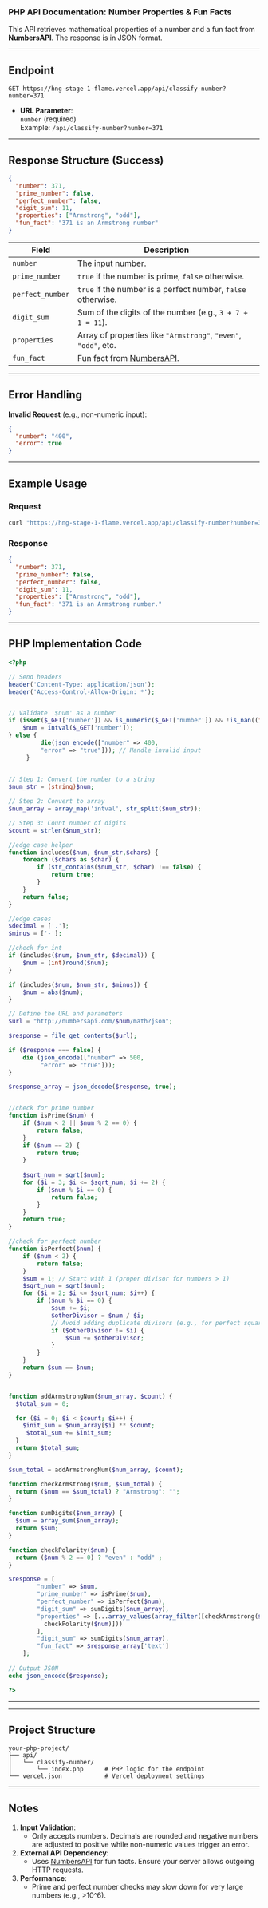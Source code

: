 ### PHP API Documentation: Number Properties & Fun Facts

This API retrieves mathematical properties of a number and a fun fact from **NumbersAPI**. The response is in JSON format.

---

## Endpoint

`GET https://hng-stage-1-flame.vercel.app/api/classify-number?number=371`

- **URL Parameter**:  
  `number` (required)  
  Example: `/api/classify-number?number=371`

---

## Response Structure (Success)

```json
{
  "number": 371,
  "prime_number": false,
  "perfect_number": false,
  "digit_sum": 11,
  "properties": ["Armstrong", "odd"],
  "fun_fact": "371 is an Armstrong number"
}
```

| Field           | Description                                                                 |
|-----------------|-----------------------------------------------------------------------------|
| `number`        | The input number.                                                           |
| `prime_number`  | `true` if the number is prime, `false` otherwise.                           |
| `perfect_number`| `true` if the number is a perfect number, `false` otherwise.                |
| `digit_sum`     | Sum of the digits of the number (e.g., `3 + 7 + 1 = 11`).                   |
| `properties`    | Array of properties like `"Armstrong"`, `"even"`, `"odd"`, etc.             |
| `fun_fact`      | Fun fact from [NumbersAPI](http://numbersapi.com).                          |

---

## Error Handling

**Invalid Request** (e.g., non-numeric input):  
```json
{
  "number": "400",
  "error": true
}
```

---

## Example Usage

### Request
```bash
curl "https://hng-stage-1-flame.vercel.app/api/classify-number?number=371"
```

### Response
```json
{
  "number": 371,
  "prime_number": false,
  "perfect_number": false,
  "digit_sum": 11,
  "properties": ["Armstrong", "odd"],
  "fun_fact": "371 is an Armstrong number."
}
```

---

## PHP Implementation Code

```php
<?php 

// Send headers
header('Content-Type: application/json');
header('Access-Control-Allow-Origin: *');


// Validate '$num' as a number
if (isset($_GET['number']) && is_numeric($_GET['number']) && !is_nan((int)$_GET['number'])) {
    $num = intval($_GET['number']);
} else {
         die(json_encode(["number" => 400,
         "error" => "true"])); // Handle invalid input
     }
     

// Step 1: Convert the number to a string
$num_str = (string)$num;

// Step 2: Convert to array
$num_array = array_map('intval', str_split($num_str));

// Step 3: Count number of digits
$count = strlen($num_str);

//edge case helper
function includes($num, $num_str,$chars) {
    foreach ($chars as $char) {
        if (str_contains($num_str, $char) !== false) {
            return true;
        }
    }
    return false;
}

//edge cases
$decimal = ['.'];
$minus = ['-'];

//check for int
if (includes($num, $num_str, $decimal)) {
    $num = (int)round($num);
}

if (includes($num, $num_str, $minus)) {
    $num = abs($num);
}

// Define the URL and parameters
$url = "http://numbersapi.com/$num/math?json";

$response = file_get_contents($url);

if ($response === false) {
    die (json_encode(["number" => 500,
         "error" => "true"]));
}

$response_array = json_decode($response, true);


//check for prime number
function isPrime($num) {
    if ($num < 2 || $num % 2 == 0) {
        return false;
    }
    if ($num == 2) {
        return true;
    }
    
    $sqrt_num = sqrt($num);
    for ($i = 3; $i <= $sqrt_num; $i += 2) {
        if ($num % $i == 0) {
            return false;
        }
    }
    return true;
}

//check for perfect number
function isPerfect($num) {
    if ($num < 2) {
        return false;
    }
    $sum = 1; // Start with 1 (proper divisor for numbers > 1)
    $sqrt_num = sqrt($num);
    for ($i = 2; $i <= $sqrt_num; $i++) {
        if ($num % $i == 0) {
            $sum += $i;
            $otherDivisor = $num / $i;
            // Avoid adding duplicate divisors (e.g., for perfect squares)
            if ($otherDivisor != $i) {
                $sum += $otherDivisor;
            }
        }
    }
    return $sum == $num;
}


function addArmstrongNum($num_array, $count) {
  $total_sum = 0;

  for ($i = 0; $i < $count; $i++) {
    $init_sum = $num_array[$i] ** $count;
     $total_sum += $init_sum; 
  }
  return $total_sum;
}

$sum_total = addArmstrongNum($num_array, $count);

function checkArmstrong($num, $sum_total) {
  return ($num == $sum_total) ? "Armstrong": "";
}

function sumDigits($num_array) {
  $sum = array_sum($num_array);
  return $sum;
}

function checkPolarity($num) {
  return ($num % 2 == 0) ? "even" : "odd" ;
}

$response = [
        "number" => $num,
        "prime_number" => isPrime($num),
        "perfect_number" => isPerfect($num),
        "digit_sum" => sumDigits($num_array),
        "properties" => [...array_values(array_filter([checkArmstrong($num, $sum_total),
          checkPolarity($num)]))
        ],
        "digit_sum" => sumDigits($num_array),
        "fun_fact" => $response_array['text']
    ];
   
// Output JSON
echo json_encode($response);

?>
```

---

---

## Project Structure

```plaintext
your-php-project/
├── api/
│   └── classify-number/
│       └── index.php      # PHP logic for the endpoint
└── vercel.json            # Vercel deployment settings
```

---

## Notes

1. **Input Validation**:  
   - Only accepts numbers. Decimals are rounded and negative numbers are adjusted to positive while non-numeric values trigger an error.
2. **External API Dependency**:  
   - Uses [NumbersAPI](http://numbersapi.com) for fun facts. Ensure your server allows outgoing HTTP requests.
3. **Performance**:  
   - Prime and perfect number checks may slow down for very large numbers (e.g., >10^6).